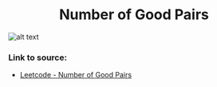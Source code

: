 <h1 align="center">Number of Good Pairs</h1>

![alt text](https://images2.imgbox.com/b3/38/DrQxduql_o.png?raw=true)

### Link to source: 
- <a href="https://leetcode.com/problems/number-of-good-pairs/">Leetcode - Number of Good Pairs</a>

